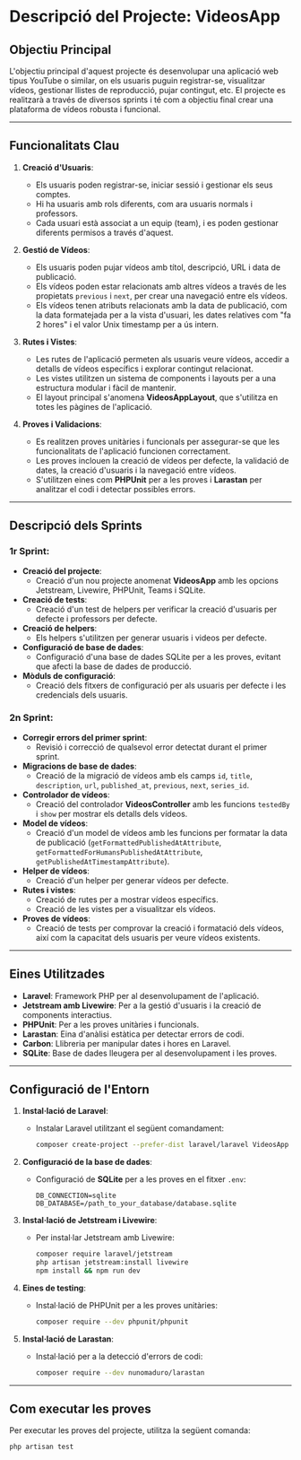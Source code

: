 # Descripció del Projecte: **VideosApp**

## Objectiu Principal

L'objectiu principal d'aquest projecte és desenvolupar una aplicació web tipus YouTube o similar, on els usuaris puguin registrar-se, visualitzar vídeos, gestionar llistes de reproducció, pujar contingut, etc. El projecte es realitzarà a través de diversos sprints i té com a objectiu final crear una plataforma de vídeos robusta i funcional.

---

## Funcionalitats Clau

1. **Creació d'Usuaris**:
    - Els usuaris poden registrar-se, iniciar sessió i gestionar els seus comptes.
    - Hi ha usuaris amb rols diferents, com ara usuaris normals i professors.
    - Cada usuari està associat a un equip (team), i es poden gestionar diferents permisos a través d'aquest.

2. **Gestió de Vídeos**:
    - Els usuaris poden pujar vídeos amb títol, descripció, URL i data de publicació.
    - Els vídeos poden estar relacionats amb altres vídeos a través de les propietats `previous` i `next`, per crear una navegació entre els vídeos.
    - Els vídeos tenen atributs relacionats amb la data de publicació, com la data formatejada per a la vista d'usuari, les dates relatives com "fa 2 hores" i el valor Unix timestamp per a ús intern.

3. **Rutes i Vistes**:
    - Les rutes de l'aplicació permeten als usuaris veure vídeos, accedir a detalls de vídeos específics i explorar contingut relacionat.
    - Les vistes utilitzen un sistema de components i layouts per a una estructura modular i fàcil de mantenir.
    - El layout principal s'anomena **VideosAppLayout**, que s'utilitza en totes les pàgines de l'aplicació.

4. **Proves i Validacions**:
    - Es realitzen proves unitàries i funcionals per assegurar-se que les funcionalitats de l'aplicació funcionen correctament.
    - Les proves inclouen la creació de vídeos per defecte, la validació de dates, la creació d'usuaris i la navegació entre vídeos.
    - S'utilitzen eines com **PHPUnit** per a les proves i **Larastan** per analitzar el codi i detectar possibles errors.

---

## Descripció dels Sprints

### 1r Sprint:
- **Creació del projecte**:
    - Creació d'un nou projecte anomenat **VideosApp** amb les opcions Jetstream, Livewire, PHPUnit, Teams i SQLite.
- **Creació de tests**:
    - Creació d'un test de helpers per verificar la creació d'usuaris per defecte i professors per defecte.
- **Creació de helpers**:
    - Els helpers s'utilitzen per generar usuaris i videos per defecte.
- **Configuració de base de dades**:
    - Configuració d'una base de dades SQLite per a les proves, evitant que afecti la base de dades de producció.
- **Mòduls de configuració**:
    - Creació dels fitxers de configuració per als usuaris per defecte i les credencials dels usuaris.

### 2n Sprint:
- **Corregir errors del primer sprint**:
    - Revisió i correcció de qualsevol error detectat durant el primer sprint.
- **Migracions de base de dades**:
    - Creació de la migració de vídeos amb els camps `id`, `title`, `description`, `url`, `published_at`, `previous`, `next`, `series_id`.
- **Controlador de vídeos**:
    - Creació del controlador **VideosController** amb les funcions `testedBy` i `show` per mostrar els detalls dels vídeos.
- **Model de vídeos**:
    - Creació d'un model de vídeos amb les funcions per formatar la data de publicació (`getFormattedPublishedAtAttribute`, `getFormattedForHumansPublishedAtAttribute`, `getPublishedAtTimestampAttribute`).
- **Helper de vídeos**:
    - Creació d'un helper per generar vídeos per defecte.
- **Rutes i vistes**:
    - Creació de rutes per a mostrar vídeos específics.
    - Creació de les vistes per a visualitzar els vídeos.
- **Proves de vídeos**:
    - Creació de tests per comprovar la creació i formatació dels vídeos, així com la capacitat dels usuaris per veure vídeos existents.

---

## Eines Utilitzades

- **Laravel**: Framework PHP per al desenvolupament de l'aplicació.
- **Jetstream amb Livewire**: Per a la gestió d'usuaris i la creació de components interactius.
- **PHPUnit**: Per a les proves unitàries i funcionals.
- **Larastan**: Eina d'anàlisi estàtica per detectar errors de codi.
- **Carbon**: Llibreria per manipular dates i hores en Laravel.
- **SQLite**: Base de dades lleugera per al desenvolupament i les proves.

---

## Configuració de l'Entorn

1. **Instal·lació de Laravel**:
    - Instalar Laravel utilitzant el següent comandament:
      ```bash
      composer create-project --prefer-dist laravel/laravel VideosApp
      ```

2. **Configuració de la base de dades**:
    - Configuració de **SQLite** per a les proves en el fitxer `.env`:
      ```
      DB_CONNECTION=sqlite
      DB_DATABASE=/path_to_your_database/database.sqlite
      ```

3. **Instal·lació de Jetstream i Livewire**:
    - Per instal·lar Jetstream amb Livewire:
      ```bash
      composer require laravel/jetstream
      php artisan jetstream:install livewire
      npm install && npm run dev
      ```

4. **Eines de testing**:
    - Instal·lació de PHPUnit per a les proves unitàries:
      ```bash
      composer require --dev phpunit/phpunit
      ```

5. **Instal·lació de Larastan**:
    - Instal·lació per a la detecció d'errors de codi:
      ```bash
      composer require --dev nunomaduro/larastan
      ```

---

## Com executar les proves

Per executar les proves del projecte, utilitza la següent comanda:

```bash
php artisan test
